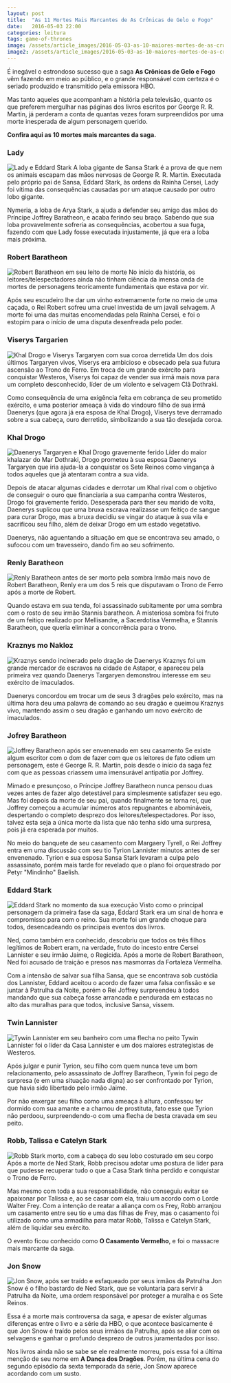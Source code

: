 ```yaml
---
layout: post
title:  "As 11 Mortes Mais Marcantes de As Crônicas de Gelo e Fogo"
date:   2016-05-03 22:00
categories: leitura
tags: game-of-thrones
image: /assets/article_images/2016-05-03-as-10-maiores-mortes-de-as-cronicas-de-gelo-e-fogo/game-of-throne.jpg
image2: /assets/article_images/2016-05-03-as-10-maiores-mortes-de-as-cronicas-de-gelo-e-fogo/game-of-throne2.jpg
---
```


É inegável o estrondoso sucesso que a saga **As Crônicas de Gelo e Fogo** vêm fazendo em meio ao público, e o grande responsável
com certeza é o seriado produzido e transmitido pela emissora HBO.

Mas tanto aqueles que acompanham a história pela televisão, quanto os que preferem mergulhar nas páginas dos livros escritos por
George R. R. Martin, já perderam a conta de quantas vezes foram surpreendidos por uma morte inesperada de algum personagem querido.

**Confira aqui as 10 mortes mais marcantes da saga.**

### Lady
![Lady e Eddard Stark](/assets/article_images/2016-05-03-as-10-maiores-mortes-de-as-cronicas-de-gelo-e-fogo/lady-eddard-stark.jpg)
A loba gigante de Sansa Stark é a prova de que nem os animais escapam das mãos nervosas de George R. R. Martin.
Executada pelo próprio pai de Sansa, Eddard Stark, às ordens da Rainha Cersei, Lady foi vítima das consequências causadas
por um ataque causado por outro lobo gigante.

Nymeria, a loba de Arya Stark, a ajuda a defender seu amigo das mãos do Príncipe Joffrey Baratheon, e acaba ferindo seu braço.
Sabendo que sua loba provavelmente sofreria as consequências, acobertou a sua fuga, fazendo com que Lady fosse executada injustamente, já que era a loba mais próxima.

### Robert Baratheon
![Robert Baratheon em seu leito de morte](/assets/article_images/2016-05-03-as-10-maiores-mortes-de-as-cronicas-de-gelo-e-fogo/robert-baratheon.jpg)
No início da história, os leitores/telespectadores ainda não tinham ciência da imensa onda de mortes de personagens teoricamente fundamentais que estava por vir.

Após seu escudeiro lhe dar um vinho extremamente forte no meio de uma caçada, o Rei Robert sofreu uma cruel investida de um javali selvagem. A morte foi uma das muitas
encomendadas pela Rainha Cersei, e foi o estopim para o início de uma disputa desenfreada pelo poder.

### Viserys Targarien
![Khal Drogo e Viserys Targaryen com sua coroa derretida](/assets/article_images/2016-05-03-as-10-maiores-mortes-de-as-cronicas-de-gelo-e-fogo/viserys-targaryen.jpg)
Um dos dois últimos Targaryen vivos, Viserys era ambicioso e obsecado pela sua futura ascensão ao Trono de Ferro. Em troca de um grande exército para conquistar Westeros, Viserys foi capaz de vender sua irmã mais nova para um completo desconhecido, líder de um violento e selvagem Clã Dothraki.

Como consequência de uma exigência feita em cobrança de seu prometido exército, e uma posterior ameaça à vida do vindouro filho de sua irmã Daenerys (que agora já era esposa de Khal Drogo), 
Viserys teve derramado sobre a sua cabeça, ouro derretido, simbolizando a sua tão desejada coroa.

### Khal Drogo
![Daenerys Targaryen e Khal Drogo gravemente ferido](/assets/article_images/2016-05-03-as-10-maiores-mortes-de-as-cronicas-de-gelo-e-fogo/khal-drogo.jpg)
Líder do maior khalazar do Mar Dothraki, Drogo prometeu à sua esposa Daenerys Targaryen que iria ajuda-la a conquistar os Sete Reinos
como vingança à todos aqueles que já atentaram contra a sua vida.

Depois de atacar algumas cidades e derrotar um Khal rival com o objetivo de conseguir o ouro que financiaria a sua campanha contra Westeros, Drogo foi gravemente ferido.
Desesperada para ther seu marido de volta, Daenerys suplicou que uma bruxa escrava realizasse um feitiço de sangue para curar Drogo, mas a bruxa decidiu se vingar do ataque à sua vila
e sacrificou seu filho, além de deixar Drogo em um estado vegetativo.

Daenerys, não aguentando a situação em que se encontrava seu amado, o sufocou com um travesseiro, dando fim ao seu sofrimento.

### Renly Baratheon
![Renly Baratheon antes de ser morto pela sombra](/assets/article_images/2016-05-03-as-10-maiores-mortes-de-as-cronicas-de-gelo-e-fogo/renly-baratheon.jpg)
Irmão mais novo de Robert Baratheon, Renly era um dos 5 reis que disputavam o Trono de Ferro após a morte de Robert.

Quando estava em sua tenda, foi assassinado subitamente por uma sombra com o rosto de seu irmão Stannis baratheon.
A misteriosa sombra foi fruto de um feitiço realizado por Mellisandre, a Sacerdotisa Vermelha, e Stannis Baratheon, que queria eliminar a concorrência para o trono.

### Kraznys mo Nakloz 
![Kraznys sendo incinerado pelo dragão de Daenerys](/assets/article_images/2016-05-03-as-10-maiores-mortes-de-as-cronicas-de-gelo-e-fogo/dracarys.jpg)
Kraznys foi um grande mercador de escravos na cidade de Astapor, e apareceu pela primeira vez quando Daenerys Targaryen demonstrou interesse em seu exército de imaculados.

Daenerys concordou em trocar um de seus 3 dragões pelo exército, mas na última hora deu uma palavra de comando ao seu dragão e queimou Kraznys vivo, mantendo assim o seu dragão e ganhando um novo exército de imaculados.

### Jofrey Baratheon
![Joffrey Baratheon após ser envenenado em seu casamento](/assets/article_images/2016-05-03-as-10-maiores-mortes-de-as-cronicas-de-gelo-e-fogo/joffrey-baratheon.jpg)
Se existe algum escritor com o dom de fazer com que os leitores de fato odiem um personagem, este é George R. R. Martin, pois desde o início da saga fez com que as pessoas criassem uma
imensurável antipatia por Joffrey.

Mimado e presunçoso, o Príncipe Joffrey Baratheon nunca pensou duas vezes antes de fazer algo detestável para simplesmente satisfazer seu ego. Mas foi depois da morte de seu pai, quando finalmente se torna rei, que Joffrey
começou a acumular inúmeros atos repugnantes e abomináveis, despertando o completo desprezo dos leitores/telespectadores. Por isso, talvez esta seja a única morte da lista que não tenha sido uma surpresa, pois já era esperada por muitos.

No meio do banquete de seu casamento com Margaery Tyrell, o Rei Joffrey entra em uma discussão com seu tio Tyrion Lannister minutos antes de ser envenenado. Tyrion e sua esposa Sansa Stark levaram a culpa pelo assassinato, porém mais tarde for revelado
que o plano foi orquestrado por Petyr "Mindinho" Baelish.

### Eddard Stark
![Eddard Stark no momento da sua execução](/assets/article_images/2016-05-03-as-10-maiores-mortes-de-as-cronicas-de-gelo-e-fogo/eddard-stark.jpg)
Visto como o principal personagem da primeira fase da saga, Eddard Stark era um sinal de honra e compromisso para com o reino. Sua morte foi um grande choque para todos, desencadeando os principais eventos dos livros.

Ned, como também era conhecido, descobriu que todos os três filhos legítimos de Robert eram, na verdade, fruto do incesto entre Cersei Lannister e seu irmão Jaime, o Regicida. Após a morte de Robert Baratheon, Ned foi acusado de traição e presos nas masmorras da Fortaleza Vermelha.

Com a intensão de salvar sua filha Sansa, que se encontrava sob custódia dos Lannister, Eddard aceitou o acordo de fazer uma falsa confissão e se juntar à Patrulha da Noite, porém o Rei Joffrey
surpreendeu à todos mandando que sua cabeça fosse arrancada e pendurada em estacas no alto das muralhas para que todos, inclusive Sansa, vissem.

### Twin Lannister
![Tywin Lannister em seu banheiro com uma flecha no peito](/assets/article_images/2016-05-03-as-10-maiores-mortes-de-as-cronicas-de-gelo-e-fogo/tywin-lannister.jpg)
Tywin Lannister foi o líder da Casa Lannister e um dos maiores estrategistas de Westeros. 

Após julgar e punir Tyrion, seu filho com quem nunca teve um bom relacionamento, pelo assassinato de Joffrey Baratheon,
Tywin foi pego de surpresa (e em uma situação nada digna) ao ser confrontado por Tyrion, que havia sido libertado pelo irmão Jaime. 

Por não enxergar seu filho como uma ameaça à altura, confessou ter dormido com sua amante e a chamou de prostituta, fato esse que Tyrion não perdoou, surpreendendo-o com uma flecha de besta cravada em seu peito.

### Robb, Talissa e Catelyn Stark
![Robb Stark morto, com a cabeça do seu lobo costurado em seu corpo](/assets/article_images/2016-05-03-as-10-maiores-mortes-de-as-cronicas-de-gelo-e-fogo/robb-stark.jpg)
Após a morte de Ned Stark, Robb precisou adotar uma postura de líder para que pudesse recuperar tudo o que a Casa Stark tinha perdido e conquistar o Trono de Ferro.

Mas mesmo com toda a sua responsabilidade, não conseguiu evitar se apaixonar por Talissa e, ao se casar com ela, traiu um acordo com o Lorde Walter Frey.
Com a intenção de reatar a aliança com os Frey, Robb arranjou um casamento entre seu tio e uma das filhas de Frey, mas o casamento foi utilizado como uma armadilha para matar
Robb, Talissa e Catelyn Stark, além de liquidar seu exército.

O evento ficou conhecido como **O Casamento Vermelho**, e foi o massacre mais marcante da saga.

### Jon Snow
![Jon Snow, após ser traído e esfaqueado por seus irmãos da Patrulha](/assets/article_images/2016-05-03-as-10-maiores-mortes-de-as-cronicas-de-gelo-e-fogo/john-snow.jpg)
Jon Snow é o filho bastardo de Ned Stark, que se voluntaria para servir à Patrulha da Noite, uma ordem responsável por proteger a muralha e os Sete Reinos.

Essa é a morte mais controversa da saga, e apesar de exister algumas diferenças entre o livro e a série da HBO, o que acontece basicamente é que Jon Snow é traído pelos
seus irmãos da Patrulha, após se aliar com os selvagens e ganhar o profundo desprezo de outros juramentados por isso.

Nos livros ainda não se sabe se ele realmente morreu, pois essa foi a última menção de seu nome em **A Dança dos Dragões**. Porém, na última cena do segundo episódio da sexta temporada da série,
Jon Snow aparece acordando com um susto.


